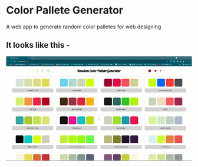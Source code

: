 # Color Pallete Generator

A web app to generate random color palletes for web designing

## It looks like this - 

![Visualization](https://github.com/VishalGhai/ColorPalleteGenerator/blob/master/PalleteGenerator.gif)
